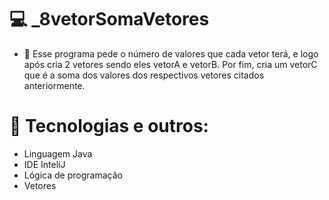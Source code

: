 # 💻 _8vetorSomaVetores
- 🎯 Esse programa pede o número de valores que cada vetor terá, e logo após cria 2 vetores sendo eles vetorA e vetorB. Por fim, cria um vetorC que é a soma dos valores dos respectivos vetores citados anteriormente.

# 🔧 Tecnologias e outros:
- Linguagem Java
- IDE InteliJ
- Lógica de programação
- Vetores
